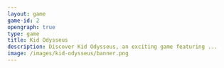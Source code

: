 ```yaml
---
layout: game
game-id: 2
opengraph: true
type: game
title: Kid Odysseus
description: Discover Kid Odysseus, an exciting game featuring ...
image: /images/kid-odysseus/banner.png
---
```

